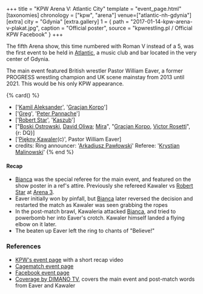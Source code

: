 +++
title = "KPW Arena V: Atlantic City"
template = "event_page.html"
[taxonomies]
chronology = ["kpw", "arena"]
venue=["atlantic-nh-gdynia"]
[extra]
city = "Gdynia"
[extra.gallery]
1 = { path = "2017-01-14-kpw-arena-v-plakat.jpg", caption = "Official poster", source = "kpwrestling.pl / Official KPW Facebook" }
+++

The fifth Arena show, this time numbered with Roman V instead of a 5, was the first event to be held in [Atlantic](@/v/atlantic-nh-gdynia.md), a music club and bar located in the very center of Gdynia.

The main event featured British wrestler Pastor William Eaver, a former PROGRESS wrestling champion and UK scene mainstay from 2013 until 2021. This would be his only KPW appearance.

{% card() %}
- ['[Kamil Aleksander](@/w/kamil-aleksander.md)', '[Gracjan Korpo](@/w/gracjan-korpo.md)']
- ['[Greg](@/w/greg.md)', '[Peter Pannache](@/w/peter-pannache.md)']
- ['[Robert Star](@/w/robert-star.md)', '[Kaszub](@/w/kaszub.md)']
- ["[Boski Ostrowski](@/w/ostrowski.md), [David Oliwa](@/w/david-oliwa.md); [Mira](@/w/mira.md)",
  "[Gracjan Korpo](@/w/gracjan-korpo.md), [Victor Rosetti](@/w/rosetti.md)", {r: DQ}]
- ['[Piękny Kawaler](@/w/piekny-kawaler.md)(c)', Pastor William Eaver]
- credits:
    Ring announcer: '[Arkadiusz Pawłowski](@/w/pan-pawlowski.md)'
    Referee: '[Krystian Malinowski](@/w/krystian-malinowski.md)'
{% end %}

#### Recap

* [Bianca](@/w/bianca.md) was the special referee for the main event, and featured on the show poster in a ref's attire. Previously she refereed Kawaler vs [Robert Star](@/w/robert-star.md) at [Arena 3](@/e/kpw/2016-06-11-kpw-arena-3.md).
* Eaver initially won by pinfall, but [Bianca](@/w/bianca.md) later reversed the decision and restarted the match as Kawaler was seen grabbing the ropes
* In the post-match brawl, Kawaleria attacked [Bianca](@/w/bianca.md), and tried to powerbomb her into Eaver's crotch. Kawaler himself landed a flying elbow on it later.
* The beaten up Eaver left the ring to chants of "Believe!"

### References

* [KPW's event page](https://kpwrestling.pl/events/kpw-arena-v/) with a short recap video
* [Cagematch event page](https://www.cagematch.net/?id=1&nr=169387)
* [Facebook event page](https://www.facebook.com/events/320616958337738/)
* [Coverage by DIMANO TV](https://www.youtube.com/watch?v=LPisUPKX0vM), covers the main event and post-match words from Eaver and Kawaler
